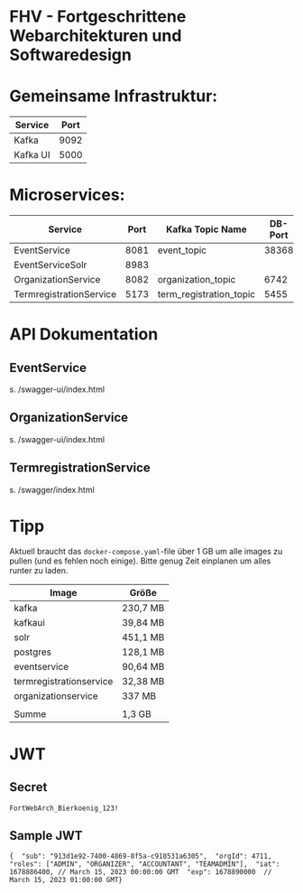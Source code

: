 # FHV - Fortgeschrittene Webarchitekturen und Softwaredesign

# Gemeinsame Infrastruktur:
| Service  | Port |
|----------|------|
| Kafka    | 9092 | 
| Kafka UI | 5000 |

# Microservices:
| Service                 | Port | Kafka Topic Name        | DB-Port |
|-------------------------|------|-------------------------|---------|
| EventService            | 8081 | event_topic             | 38368   |
| EventServiceSolr        | 8983 |
| OrganizationService     | 8082 | organization_topic      | 6742    |
| TermregistrationService | 5173 | term_registration_topic | 5455    |


# API Dokumentation
## EventService
s. /swagger-ui/index.html

## OrganizationService
s. /swagger-ui/index.html

## TermregistrationService
s. /swagger/index.html

# Tipp
Aktuell braucht das `docker-compose.yaml`-file über 1 GB um alle images zu pullen (und es fehlen noch einige). Bitte genug Zeit einplanen um alles runter zu laden.

| Image                   | Größe     |
|-------------------------|-----------|
| kafka                   | 230,7  MB |
| kafkaui                 |  39,84 MB |
| solr                    | 451,1  MB |
| postgres                | 128,1  MB |
| eventservice            |  90,64 MB |
| termregistrationservice |  32,38 MB |
| organizationservice     | 337    MB |
|                         |           |
| Summe                   |   1,3  GB |

# JWT
## Secret
`FortWebArch_Bierkoenig_123!`
## Sample JWT
`{  "sub": "913d1e92-7400-4869-8f5a-c918531a6305",  "orgId": 4711,  "roles": ["ADMIN", "ORGANIZER", "ACCOUNTANT", "TEAMADMIN"],  "iat": 1678886400, // March 15, 2023 00:00:00 GMT  "exp": 1678890000  // March 15, 2023 01:00:00 GMT}`
